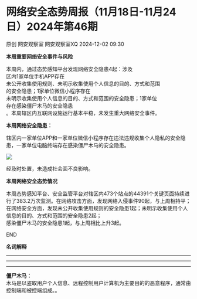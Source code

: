 #  网络安全态势周报（11月18日-11月24日）2024年第46期   
原创 网安观察室  网安观察室XQ   2024-12-02 09:30  
  
**本周重要网络安全事件与风险**  
  
  
  
  
本周内，通过态势感知平台发现网络安全隐患4起：涉及  
区内1家单位手机APP存在  
未公开收集使用规则、未明示收集使用个人信息的目的、方式和范围  
的安全隐患；1家单位微信小程序存在  
未明示收集使用个人信息的目的、方式和范围的安全隐患；1家单位  
存在感染僵尸木马的安全隐患  
。本周辖区内互联网设施运行基本平稳，未发生重大网络安全事件。  
  
**本周网络安全隐患：**  
  
辖区内一家单位APP和一家单位微信小程序存在违法违规收集个人隐私的安全隐患，一家单位电脑终端存在感染僵尸木马的安全隐患。  
  
![](https://mmbiz.qpic.cn/mmbiz_png/C6hVCYojYn1wGlSKIytsX418sL2fiaxRxReM3bc6UhFXD6iaGRFXNrSDvURibf3hIF4ExC3icKiaJFnkiaBrBfKicUwxw/640?wx_fmt=png&from=appmsg "")  
  
经及时处置，未造成社会面不良影响。  
  
**本周网络安全态势情况**  
  
  
  
本周态势感知平台、安全监管平台对辖区内473个站点的44391个关键页面持续进行了383.2万次监测。在网络攻击方面，发现网络入侵事件90起，与上周相持平；在网络安全方面，发现未公开收集使用规则的安全隐患1起；未明示收集使用个人信息的目的、方式和范围的安全隐患2起；  
感染僵尸木马的安全隐患1起，与上周相比上升3起。  
  
END  
  
**名词解释**  
  
  
****  
****  
****  
**僵尸木马：**  
木马是以盗取用户个人信息、远程控制用户计算机为主要目的的恶意程序，通常由控制端和被控端组成。。  
  
  
